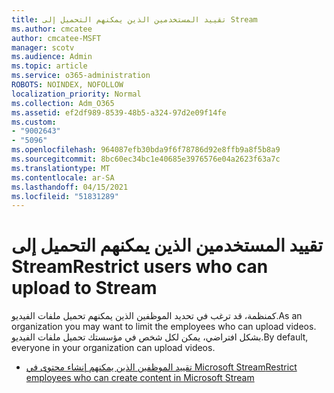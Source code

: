 ```yaml
---
title: تقييد المستخدمين الذين يمكنهم التحميل إلى Stream
ms.author: cmcatee
author: cmcatee-MSFT
manager: scotv
ms.audience: Admin
ms.topic: article
ms.service: o365-administration
ROBOTS: NOINDEX, NOFOLLOW
localization_priority: Normal
ms.collection: Adm_O365
ms.assetid: ef2df989-8539-48b5-a324-97d2e09f14fe
ms.custom:
- "9002643"
- "5096"
ms.openlocfilehash: 964087efb30bda9f6f78786d92e8ffb9a8f5b8a9
ms.sourcegitcommit: 8bc60ec34bc1e40685e3976576e04a2623f63a7c
ms.translationtype: MT
ms.contentlocale: ar-SA
ms.lasthandoff: 04/15/2021
ms.locfileid: "51831289"
---
```

# <a name="restrict-users-who-can-upload-to-stream"></a><span data-ttu-id="2e065-102">تقييد المستخدمين الذين يمكنهم التحميل إلى Stream</span><span class="sxs-lookup"><span data-stu-id="2e065-102">Restrict users who can upload to Stream</span></span>

<span data-ttu-id="2e065-103">كمنظمة، قد ترغب في تحديد الموظفين الذين يمكنهم تحميل ملفات الفيديو.</span><span class="sxs-lookup"><span data-stu-id="2e065-103">As an organization you may want to limit the employees who can upload videos.</span></span> <span data-ttu-id="2e065-104">بشكل افتراضي، يمكن لكل شخص في مؤسستك تحميل ملفات الفيديو.</span><span class="sxs-lookup"><span data-stu-id="2e065-104">By default, everyone in your organization can upload videos.</span></span>

- [<span data-ttu-id="2e065-105">تقييد الموظفين الذين يمكنهم إنشاء محتوى في Microsoft Stream</span><span class="sxs-lookup"><span data-stu-id="2e065-105">Restrict employees who can create content in Microsoft Stream</span></span>](https://docs.microsoft.com/stream/restrict-uploaders)
